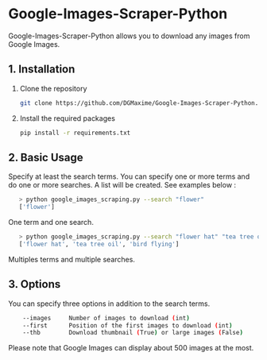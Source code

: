 # Google-Images-Scraper-Python

Google-Images-Scraper-Python allows you to download any images from Google Images.

## 1. Installation

1. Clone the repository
   ```bash
   git clone https://github.com/DGMaxime/Google-Images-Scraper-Python.git
   ```
2. Install the required packages
   ```bash
   pip install -r requirements.txt
   ```



## 2. Basic Usage

Specify at least the search terms. You can specify one or more terms and do one or more searches. A list will be created. See examples below :

 ```bash
    > python google_images_scraping.py --search "flower"
    ['flower']
 ```
One term and one search.

 ```bash
    > python google_images_scraping.py --search "flower hat" "tea tree oil" "bird flying"
    ['flower hat', 'tea tree oil', 'bird flying']
 ```
Multiples terms and multiple searches.

## 3. Options
You can specify three options in addition to the search terms.

 ```bash
     --images     Number of images to download (int)
     --first      Position of the first images to download (int)
     --thb        Download thumbnail (True) or large images (False)
 ```
Please note that Google Images can display about 500 images at the most.
